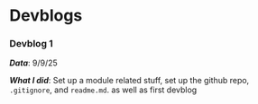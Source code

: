 # Devblogs

### Devblog 1
***Data***: 9/9/25

***What I did***: Set up a module related stuff, set up the github repo, `.gitignore`, and `readme.md`. as well as first devblog